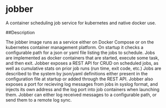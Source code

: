 # jobber
A container scheduling job service for kubernetes and native docker use.

##Description

The jobber image runs as a service either on Docker Compose or on the kubernetes container management platform. On startup it checks a configurable path for a json or yaml file listing the jobs to schedule. Jobs are implemented as docker containers that are started, execute some task, and then exit. Jobber exposes a REST API for CRUD on scheduled jobs, as well as cumulative stats on prior job runs (run time, exit code, etc.) Jobs are described to the system by json/yaml definitions either present in the configuration file at startup or added through the REST API. Jobber also exposes a port for recieving log messages from jobs in syslog format, and injects its own address and the log port into job containers when launching them. Jobber can either log received messages to a configurable path, or send them to a remote log sync.

